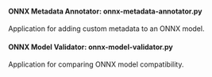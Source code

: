 #### ONNX Metadata Annotator: onnx-metadata-annotator.py
Application for adding custom metadata to an ONNX model.

#### ONNX Model Validator: onnx-model-validator.py
Application for comparing ONNX model compatibility.
